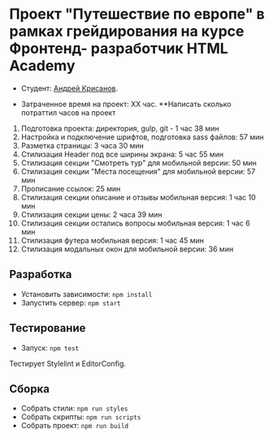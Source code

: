# Проект "Путешествие по европе" в рамках грейдирования на курсе Фронтенд- разработчик HTML Academy

* Студент: [Андрей Крисанов](https://up.htmlacademy.ru/adaptive/23/user/1792385).

* Затраченное время на проект: XX час. **Написать сколько потраттил часов на проект
1) Подготовка проекта: директория, gulp, git - 1 час 38 мин
2) Настройка и подключение шрифтов, подготовка sass файлов: 57 мин
3) Разметка страницы: 3 часа 30 мин
4) Стилизация Header под все ширины экрана: 5 час 55 мин
5) Стилизация секции "Смотреть тур" для мобильной версии: 50 мин
6) Стилизация секции "Места посещения" для мобильной версии: 57 мин
7) Прописание ссылок: 25 мин
8) Стилизация секции описание и отзывы мобильная версия: 1 час 10 мин
9) Стилизация секции цены: 2 часа 39 мин
10) Стилизация секции остались вопросы мобильная версия: 1 час 6 мин
11) Стилизация футера мобильная версия: 1 час 45 мин
12) Стилизация модальных окон для мобильной версии: 36 мин
## Разработка

- Установить зависимости: `npm install`
- Запустить сервер: `npm start`

## Тестирование

- Запуск: `npm test`

Тестирует Stylelint и EditorConfig.

## Сборка

- Собрать стили: `npm run styles`
- Собрать скрипты: `npm run scripts`
- Собрать проект: `npm run build`
